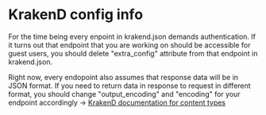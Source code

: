 
# KrakenD config info

For the time being every enpoint in krakend.json demands authentication. If it turns out that endpoint that you are working on should be accessible for guest users, you should delete "extra_config" attribute from that endpoint in krakend.json.

Right now, every endopoint also assumes that response data will be in JSON format. If you need to return data in response to request in different format, you should change "output_encoding" and "encoding" for your endpoint accordingly -> [KrakenD documentation for content types](https://www.krakend.io/docs/endpoints/content-types/) 

